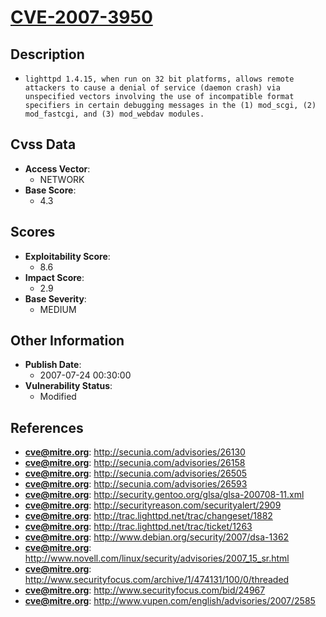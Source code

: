 
# [CVE-2007-3950](https://cve.mitre.org/cgi-bin/cvename.cgi?name=CVE-2007-3950)

## Description

- `lighttpd 1.4.15, when run on 32 bit platforms, allows remote attackers to cause a denial of service (daemon crash) via unspecified vectors involving the use of incompatible format specifiers in certain debugging messages in the (1) mod_scgi, (2) mod_fastcgi, and (3) mod_webdav modules.`

## Cvss Data

- **Access Vector**:
  - NETWORK
- **Base Score**:
  - 4.3

## Scores

- **Exploitability Score**:
  - 8.6
- **Impact Score**:
  - 2.9
- **Base Severity**:
  - MEDIUM

## Other Information

- **Publish Date**:
  - 2007-07-24 00:30:00
- **Vulnerability Status**:
  - Modified

## References

- **cve@mitre.org**: http://secunia.com/advisories/26130
- **cve@mitre.org**: http://secunia.com/advisories/26158
- **cve@mitre.org**: http://secunia.com/advisories/26505
- **cve@mitre.org**: http://secunia.com/advisories/26593
- **cve@mitre.org**: http://security.gentoo.org/glsa/glsa-200708-11.xml
- **cve@mitre.org**: http://securityreason.com/securityalert/2909
- **cve@mitre.org**: http://trac.lighttpd.net/trac/changeset/1882
- **cve@mitre.org**: http://trac.lighttpd.net/trac/ticket/1263
- **cve@mitre.org**: http://www.debian.org/security/2007/dsa-1362
- **cve@mitre.org**: http://www.novell.com/linux/security/advisories/2007_15_sr.html
- **cve@mitre.org**: http://www.securityfocus.com/archive/1/474131/100/0/threaded
- **cve@mitre.org**: http://www.securityfocus.com/bid/24967
- **cve@mitre.org**: http://www.vupen.com/english/advisories/2007/2585
